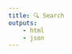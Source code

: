 ```yaml
---
title: 🔍 Search
outputs:
    - html
    - json
---
```


<!-- You can use our search engine to look for an *APIzation*.
Just type some terms in the following input box! -->
